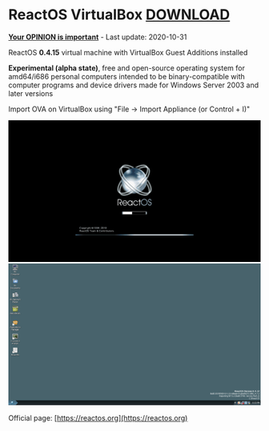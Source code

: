 # ReactOS VirtualBox [DOWNLOAD](https://github.com/Virtual-Machines/ReactOS-VirtualBox/releases/download/latest/ReactOS.ova)

[**Your OPINION is important**](https://github.com/Virtual-Machines/ReactOS-VirtualBox/issues/1) - Last update: 2020-10-31

ReactOS **0.4.15** virtual machine with VirtualBox Guest Additions installed

**Experimental (alpha state)**, free and open-source operating system for amd64/i686 personal computers intended to be binary-compatible with computer programs and device drivers made for Windows Server 2003 and later versions

Import OVA on VirtualBox using "File -> Import Appliance (or Control + I)"

![Boot](https://raw.githubusercontent.com/Virtual-Machines/ReactOS-VirtualBox/master/ReactOSBoot.png)
![Desktop](https://raw.githubusercontent.com/Virtual-Machines/ReactOS-VirtualBox/master/ReactOSDesktop.png)

Official page: [https://reactos.org](https://reactos.org)
